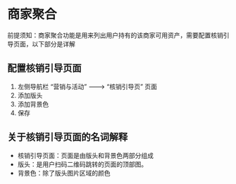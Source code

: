# 商家聚合

前提须知：商家聚合功能是用来列出用户持有的该商家可用资产，需要配置核销引导页面，以下部分是详解

## 配置核销引导页面

1. 左侧导航栏 “营销与活动” ---&gt; “核销引导页” 页面
2. 添加版头
3. 添加背景色
4. 保存

## 关于核销引导页面的名词解释

* 核销引导页面：页面是由版头和背景色两部分组成
* 版头：是用户扫码二维码跳转的页面的顶部图。
* 背景色：除了版头图片区域的颜色

